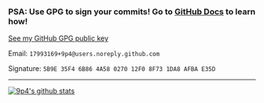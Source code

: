 ### PSA: Use GPG to sign your commits! Go to [GitHub Docs](https://docs.github.com/en/free-pro-team@latest/github/authenticating-to-github/signing-commits) to learn how!

[See my GitHub GPG public key](https://raw.githubusercontent.com/sambhavsaggi/sambhavsaggi/master/17993169%2Bsambhavsaggi%40users.noreply.github.com.gpg)

Email: `17993169+9p4@users.noreply.github.com`

Signature: `5B9E 35F4 6B86 4A58 0270 12F0 8F73 1DA8 AFBA E35D`

---

[![9p4's github stats](https://github-readme-stats.vercel.app/api?username=9p4&theme=dark&show_icons=true)](https://github.com/9p4)
